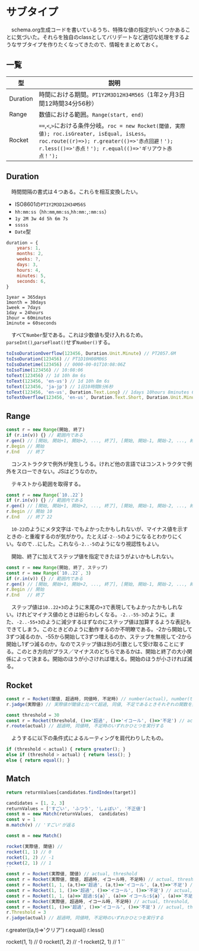 # サブタイプ

　schema.org生成コードを書いているうち、特殊な値の指定がいくつかあることに気づいた。それらを独自のclassとしてバリデートなど適切な処理をするようなサブタイプを作りたくなってきたので、情報をまとめておく。

## 一覧

型|説明
--|----
Duration|時間における期間。`PT1Y2M3D12H34M56S`（1年2ヶ月3日間12時間34分56秒）
Range|数値における範囲。`Range(start, end)`
Rocket|`==`,`<`,`>`における条件分岐。`roc = new Rocket(閾値, 実際値); roc.isGreater, isEqual, isLess。roc.route((r)=>); r.greater(()=>'赤点回避！'); r.less(()=>'赤点！'); r.equal(()=>'ギリアウト赤点！');`

## Duration

　時間間隔の書式は４つある。これらを相互変換したい。

* ISO8601の`PT1Y2M3D12H34M56S`
* `hh:mm:ss`（`hh:mm`,`mm:ss`,`hh:mm:`,`:mm:ss`）
* `1y 2M 3w 4d 5h 6m 7s`
* `sssss`
* `Date`型

```javascript
duration = {
    years: 1,
    months: 2,
    weeks: ?,
    days: 3,
    hours: 4,
    minutes: 5,
    seconds: 6,
}
```

```
1year = 365days
1month = 30days
1week = 7days
1day = 24hours
1hour = 60minutes
1minute = 60seconds
```

　すべて`Number`型である。これは少数値も受け入れるため。`parseInt()`,`parseFloat()`せず`Number()`する。

```javascript
toIsoDurationOverflow(123456, Duration.Unit.Minute) // PT2057.6M
toIsoDuration(123456) // PT1D10H08M06S
toIsoDatetime(123456) // 0000-00-01T10:08:06Z
toIsoTime(123456) // 10:08:06
toText(123456) // 1d 10h 8m 6s
toText(123456, 'en-us') // 1d 10h 8m 6s
toText(123456, 'ja-jp') // 1日10時間8分6秒
toText(123456, 'en-us', Duration.Text.Long) // 1days 10hours 8minutes 6seconds
toTextOverflow(123456, 'en-us', Duration.Text.Short, Duration.Unit.Minute) // 2057.6m
```

## Range

```javascript
const r = new Range(開始, 終了)
if (r.in(v)) {} // 範囲内である
r.gen() // [開始, 開始+1, 開始+2, ..., 終了], [開始, 開始-1, 開始-2, ..., 終了]
r.Begin // 開始
r.End   // 終了
```

　コンストラクタで例外が発生しうる。けれど他の言語ではコンストラクタで例外をスローできない。JSはどうなのか。

　テキストから範囲を取得する。

```javascript
const r = new Range(`10..22`)
if (r.in(v)) {} // 範囲内である
r.gen() // [開始, 開始+1, 開始+2, ..., 終了], [開始, 開始-1, 開始-2, ..., 終了]
r.Begin // 開始 10
r.End   // 終了 22
```

　`10-22`のようにメタ文字は`-`でもよかったかもしれないが、マイナス値を示すときの`-`と重複するのが気がかり。たとえば`-2--5`のようになるとわかりにくい。なので`..`にした。これなら`-2..-5`のようになり視認性もよい。

　開始、終了に加えてステップ値を指定できたほうがよいかもしれない。

```javascript
const r = new Range(開始, 終了, ステップ)
const r = new Range(`10..22`, 3)
if (r.in(v)) {} // 範囲内である
r.gen() // [開始, 開始+1, 開始+2, ..., 終了], [開始, 開始-1, 開始-2, ..., 終了]
r.Begin // 開始
r.End   // 終了
```

　ステップ値は`10..22+3`のように末尾の`+3`で表現してもよかったかもしれない。けれどマイナス値のときは紛らわしくなる。`-2..-55-3`のように。また、`-2..-55+3`のように減少するはずなのにステップ値は加算するような表記もできてしまう。このときどのように動作するのか不明瞭である。-2から開始して3ずつ減るのか、-55から開始して3ずつ増えるのか、ステップを無視して-2から開始し1ずつ減るのか。なのでステップ値は別の引数として受け取ることにする。このとき方向がプラス／マイナスのどちらであるかは、開始と終了の大小関係によって決まる。開始のほうが小さければ増える。開始のほうが小さければ減る。

## Rocket

```javascript
const r = Rocket(閾値, 超過時, 同値時, 不足時) // number(actual), number(threshold), function, function, function
r.jadge(実際値) // 実際値が閾値と比べて超過, 同値, 不足であるときそれぞれの関数を実行する
```
```javascript
const threshold = 30
const r = Rocket(threshold, ()=>'超過', ()=>'イコール', ()=>'不足') // actual, threshold, 超過時, イコール時, 不足時
r.route(actual) // 超過時, 同値時, 不足時のいずれかひとつを実行する
```

　ようするに以下の条件式によるルーティングを肩代わりしたもの。

```javascript
if (threshold < actual) { return greater(); }
else if (threshold > actual) { return less(); }
else { return equal(); }
```

## Match

```javascript
return returnValues[candidates.findIndex(target)]
```
```javascript
candidates = [1, 2, 3]
returnValues = ['すごい', 'ふつう', 'しょぼい', '不正値']
const m = new Match(returnValues,  candidates)
const v = 1
m.match(v) // 'すごい'が返る
```


```javascript
const m = new Match()
```


```javascript
rocket(実際値, 閾値) // 
rocket(1, 1) // 0
rocket(1, 2) // -1
rocket(2, 1) // 1
``
const r = Rocket(実際値, 閾値) // actual, threshold
const r = Rocket(実際値, 閾値, 超過時, イコール時, 不足時) // actual, threshold, function, function, function
const r = Rocket(1, 1, (a,t)=>'超過', (a,t)=>'イコール', (a,t)=>'不足') // actual, threshold, 超過時, イコール時, 不足時
const r = Rocket(1, 1, ()=>'超過', ()=>'イコール', ()=>'不足') // actual, threshold, 超過時, イコール時, 不足時
const r = Rocket(1, 1, (a)=>`超過:${a}`, (a)=>`イコール:${a}`, (a)=>`不足:${a}`) // actual, threshold, 超過時, イコール時, 不足時
const r = Rocket(実際値, 超過時, イコール時, 不足時) // actual, threshold, function, function, function
const r = Rocket(1, ()=>'超過', ()=>'イコール', ()=>'不足') // actual, threshold, 超過時, イコール時, 不足時
r.Threshold = 3
r.jadge(actual) // 超過時, 同値時, 不足時のいずれかひとつを実行する
```

r.greater((a,t)=>'クリア')
r.equal()
r.less()

rocket(1, 1) // 0
rocket(1, 2) // -1
rocket(2, 1) // 1
``


